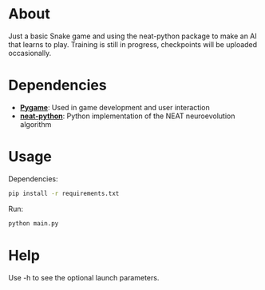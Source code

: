 # About
Just a basic Snake game and using the neat-python package to make an AI that learns to play.
Training is still in progress, checkpoints will be uploaded occasionally.


# Dependencies
* **[Pygame](https://github.com/pygame/)**: Used in game development and user interaction
* **[neat-python](https://github.com/CodeReclaimers/neat-python)**: Python implementation of the NEAT neuroevolution algorithm

# Usage
Dependencies:

```bash
pip install -r requirements.txt
```

Run:

```bash
python main.py
```

# Help
Use -h to see the optional launch parameters.
